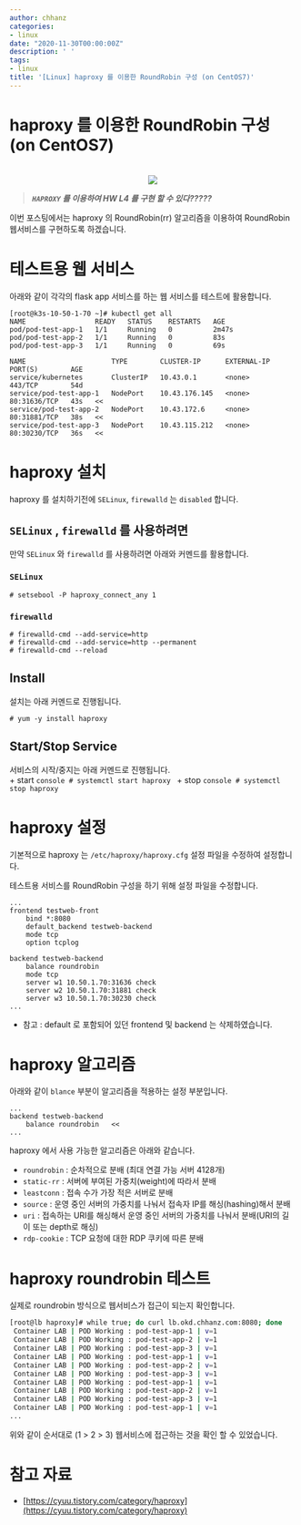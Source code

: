 ```yaml
---
author: chhanz
categories:
- linux
date: "2020-11-30T00:00:00Z"
description: ' '
tags:
- linux
title: '[Linux] haproxy 를 이용한 RoundRobin 구성 (on CentOS7)'
---
```


# haproxy 를 이용한 RoundRobin 구성 (on CentOS7)
   
<center><p><br><img src="http://www.haproxy.org/img/HAProxyCommunityEdition_60px.png" style="max-width: 95%; height: auto;"></p></center>   
 
> ***`HAPROXY` 를 이용하여 HW L4 를 구현 할 수 있다?????***    
   
이번 포스팅에서는 haproxy 의 RoundRobin(rr) 알고리즘을 이용하여 RoundRobin 웹서비스를 구현하도록 하겠습니다.   
   
# 테스트용 웹 서비스
아래와 같이 각각의 flask app 서비스를 하는 웹 서비스를 테스트에 활용합니다.   
```console
[root@k3s-10-50-1-70 ~]# kubectl get all
NAME                 READY   STATUS    RESTARTS   AGE
pod/pod-test-app-1   1/1     Running   0          2m47s
pod/pod-test-app-2   1/1     Running   0          83s
pod/pod-test-app-3   1/1     Running   0          69s

NAME                     TYPE        CLUSTER-IP      EXTERNAL-IP   PORT(S)        AGE
service/kubernetes       ClusterIP   10.43.0.1       <none>        443/TCP        54d
service/pod-test-app-1   NodePort    10.43.176.145   <none>        80:31636/TCP   43s   <<
service/pod-test-app-2   NodePort    10.43.172.6     <none>        80:31881/TCP   38s   <<
service/pod-test-app-3   NodePort    10.43.115.212   <none>        80:30230/TCP   36s   <<
```   
   
# haproxy 설치
haproxy 를 설치하기전에 `SELinux`, `firewalld` 는 `disabled` 합니다.   
   
## `SELinux` , `firewalld` 를 사용하려면
만약 `SELinux` 와 `firewalld` 를 사용하려면 아래와 커멘드를 활용합니다.   
### `SELinux` 
```console
# setsebool -P haproxy_connect_any 1
```
### `firewalld`
```console
# firewalld-cmd --add-service=http
# firewalld-cmd --add-service=http --permanent
# firewalld-cmd --reload
```

## Install
설치는 아래 커멘드로 진행됩니다.    
```console
# yum -y install haproxy
```
   
## Start/Stop Service
서비스의 시작/중지는 아래 커멘드로 진행됩니다.   
    + start
    ```console
    # systemctl start haproxy
    ```
    + stop
    ```console
    # systemctl stop haproxy
    ```
# haproxy 설정
기본적으로 haproxy 는 `/etc/haproxy/haproxy.cfg` 설정 파일을 수정하여 설정합니다.   
   
테스트용 서비스를 RoundRobin 구성을 하기 위해 설정 파일을 수정합니다.   
   
```console
...
frontend testweb-front
    bind *:8080
    default_backend testweb-backend
    mode tcp
    option tcplog

backend testweb-backend
    balance roundrobin
    mode tcp
    server w1 10.50.1.70:31636 check
    server w2 10.50.1.70:31881 check
    server w3 10.50.1.70:30230 check
...
```
* 참고 : default 로 포함되어 있던 frontend 및 backend 는 삭제하였습니다.   
   
# haproxy 알고리즘
아래와 같이 `blance` 부분이 알고리즘을 적용하는 설정 부분입니다.   
```console
...
backend testweb-backend
    balance roundrobin   << 
...
```
haproxy 에서 사용 가능한 알고리즘은 아래와 같습니다.   
- `roundrobin` : 순차적으로 분배 (최대 연결 가능 서버 4128개)   
- `static-rr` : 서버에 부여된 가중치(weight)에 따라서 분배   
- `leastconn` : 접속 수가 가장 적은 서버로 분배   
- `source` : 운영 중인 서버의 가중치를 나눠서 접속자 IP를 해싱(hashing)해서 분배   
- `uri` : 접속하는 URI를 해싱해서 운영 중인 서버의 가중치를 나눠서 분배(URI의 길이 또는 depth로 해싱)   
- `rdp-cookie` : TCP 요청에 대한 RDP 쿠키에 따른 분배   
   
# haproxy roundrobin 테스트
실제로 roundrobin 방식으로 웹서비스가 접근이 되는지 확인합니다.   
```bash
[root@lb haproxy]# while true; do curl lb.okd.chhanz.com:8080; done
 Container LAB | POD Working : pod-test-app-1 | v=1
 Container LAB | POD Working : pod-test-app-2 | v=1
 Container LAB | POD Working : pod-test-app-3 | v=1
 Container LAB | POD Working : pod-test-app-1 | v=1
 Container LAB | POD Working : pod-test-app-2 | v=1
 Container LAB | POD Working : pod-test-app-3 | v=1
 Container LAB | POD Working : pod-test-app-1 | v=1
 Container LAB | POD Working : pod-test-app-2 | v=1
 Container LAB | POD Working : pod-test-app-3 | v=1
 Container LAB | POD Working : pod-test-app-1 | v=1
...
```
위와 같이 순서대로 (1 > 2 > 3) 웹서비스에 접근하는 것을 확인 할 수 있었습니다.   
    

# 참고 자료
* [https://cyuu.tistory.com/category/haproxy](https://cyuu.tistory.com/category/haproxy)   